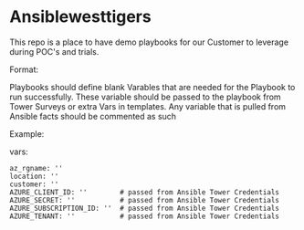 # Ansiblewesttigers

This repo is a place to have demo playbooks for our Customer to leverage during POC's and trials.

Format: 

Playbooks should define blank Varables that are needed for the Playbook to run successfully. These variable should be passed to the playbook from Tower Surveys or extra Vars in templates.  Any variable that is pulled from Ansible facts should be commented as such

Example:

vars:

    az_rgname: ''
    location: ''
    customer: ''
    AZURE_CLIENT_ID: ''        # passed from Ansible Tower Credentials 
    AZURE_SECRET: ''           # passed from Ansible Tower Credentials
    AZURE_SUBSCRIPTION_ID: ''  # passed from Ansible Tower Credentials
    AZURE_TENANT: ''           # passed from Ansible Tower Credentials 
